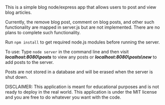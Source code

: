 This is a simple blog node/express app that allows users to post and view blog articles.

Currently, the remove blog post, comment on blog posts, and other such functionality are mapped in server.js but are not implemented. There are no plans to complete such functionality.

Run `npm install` to get required node.js modules before running the server.

To use: Type `node server` in the command line and then visit ***localhost:8080\posts*** to view any posts or ***localhost:8080\posts\new*** to add posts to the server.

Posts are not stored in a database and will be erased when the server is shut down. 

DISCLAIMER: This application is meant for educational purposes and is not ready to deploy in the real world. This application is under the MIT license and you are free to do whatever you want with the code.
